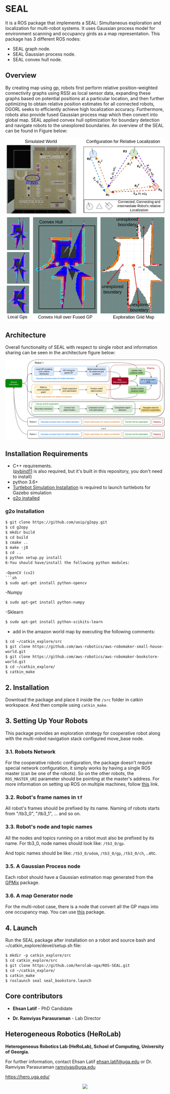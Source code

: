 # SEAL
It is a ROS package that implements a SEAL: Simultaneous exploration and localization for multi-robot systems. It uses Gaussian process model for environment scanning and occupancy girds as a map representation. This package has 3 different ROS nodes:

  - SEAL graph node.
  - SEAL Gaussian process node.
  - SEAL convex hull node.
 
## Overview
By creating map using gp, robots first perform relative position-weighted connectivity graphs using RSSI as local sensor data, expanding these graphs based on potential positions at a particular location, and then further optimizing to obtain relative position estimates for all connected robots, DGORL seeks to efficiently achieve high localization accuracy. Furthermore, robots also provide fused Gaussian process map which then convert into global map. SEAL applied convex hull optimization for boundary detection and navigate robots to the unexplored boundaries. An overview of the SEAL can be found in Figure below:

![Overview](/images/seal_overview.png)
## Architecture
Overall functionality of SEAL with respect to single robot and information sharing can be seen in the architecture figure below:

![Overview](/images/seal_architecture_v2.png)

## Installation Requirements
* C++ requirements.   
([pybind11](https://github.com/pybind/pybind11) is also required, but it's built in this repository, you don't need to install)
* python 3.6+
* [Turtlebot Simulation Installation](http://wiki.ros.org/turtlebot/Tutorials/indigo/Turtlebot%20Installation#Installation_Types) is required to launch turtlebots for Gazebo simulation
* [g2o installed](https://github.com/uoip/g2opy.git)

### g2o Installation
```
$ git clone https://github.com/uoip/g2opy.git
$ cd g2opy
$ mkdir build
$ cd build
$ cmake ..
$ make -j8
$ cd ..
$ python setup.py install
6-You should have/install the following python modules:

-OpenCV (cv2)
```sh
$ sudo apt-get install python-opencv
```
-Numpy
```sh
$ sudo apt-get install python-numpy
```
-Sklearn
```sh
$ sudo apt-get install python-scikits-learn
```
- add in the amazon world map by executing the following comments:
```
$ cd ~/catkin_explore/src
$ git clone https://github.com/aws-robotics/aws-robomaker-small-house-world.git
$ git clone https://github.com/aws-robotics/aws-robomaker-bookstore-world.git
$ cd ~/catkin_explore/
$ catkin_make
```

## 2. Installation
Download the package and place it inside the ```/src``` folder in catkin workspace. And then compile using ```catkin_make```.

## 3. Setting Up Your Robots
This package provides an exploration strategy for cooperative robot along with the multi-robot navigation stack configured move_base node.

### 3.1. Robots Network
For the cooperative robotic configuration, the package doesn't require special network configuration, it simply works by having a single ROS master (can be one of the robots). So on the other robots, the ```ROS_MASTER_URI``` parameter should be pointing at the master's address. 
For more information on setting up ROS on multiple machines, follow [this](http://wiki.ros.org/ROS/NetworkSetup) link.

### 3.2. Robot's frame names in ```tf```
All robot's frames should be prefixed by its name. Naming of robots starts from "/tb3_0", "/tb3_1", ... and so on.

### 3.3. Robot's node and topic names
All the nodes and topics running on a robot must also be prefixed by its name. For tb3_0, node names should look like:  ```/tb3_0/gp```.

And topic names should be like: ```/tb3_0/odom```,  ```/tb3_0/gp```,  ```/tb3_0/ch```, ..etc.


### 3.5. A Gaussian Process node
Each robot should have a Gaussian estimation map generated from the [GPMix](https://github.com/yangggzhang/Heterogeneous-Multi-Robot-Adaptive-Sampling.git) package.

### 3.6. A map Generator node
For the multi-robot case, there is a node that convert all the GP maps into one occupancy map. You can use [this](http://wiki.ros.org/multirobot_map_merge) package.

## 4. Launch
Run the SEAL package after installation on a robot and source bash and ~/catkin_explore/devel/setup.sh file:
```
$ mkdir -p catkin_explore/src
$ cd catkin_explore/src
$ git clone https://github.com/herolab-uga/ROS-SEAL.git
$ cd ~/catkin_explore/
$ catkin_make
$ roslaunch seal seal_bookstore.launch
```


## Core contributors

* **Ehsan Latif** - PhD Candidate

* **Dr. Ramviyas Parasuraman** - Lab Director


## Heterogeneous Robotics (HeRoLab)

**Heterogeneous Robotics Lab (HeRoLab), School of Computing, University of Georgia.** 

For further information, contact Ehsan Latif ehsan.latif@uga.edu or Dr. Ramviyas Parasuraman ramviyas@uga.edu

https://hero.uga.edu/

<p align="center">
<img src="http://hero.uga.edu/wp-content/uploads/2021/04/herolab_newlogo_whitebg.png" width="300">
</p>